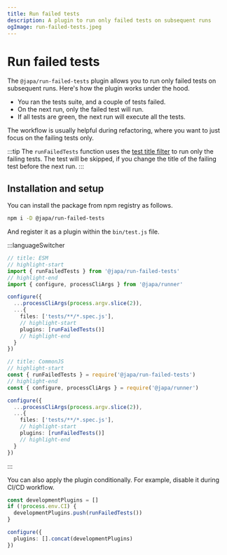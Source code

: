 ```yaml
---
title: Run failed tests
description: A plugin to run only failed tests on subsequent runs
ogImage: run-failed-tests.jpeg
---
```


# Run failed tests
The `@japa/run-failed-tests` plugin allows you to run only failed tests on subsequent runs. Here's how the plugin works under the hood.

- You ran the tests suite, and a couple of tests failed.
- On the next run, only the failed test will run.
- If all tests are green, the next run will execute all the tests.

The workflow is usually helpful during refactoring, where you want to just focus on the failing tests only.

:::tip
The `runFailedTests` function uses the [test title filter](../filtering-tests.md#filter-by-test-title) to run only the failing tests. The test will be skipped, if you change the title of the failing test before the next run.
:::


## Installation and setup
You can install the package from npm registry as follows.

```sh
npm i -D @japa/run-failed-tests
```

And register it as a plugin within the `bin/test.js` file.

:::languageSwitcher

```ts
// title: ESM
// highlight-start
import { runFailedTests } from '@japa/run-failed-tests'
// highlight-end
import { configure, processCliArgs } from '@japa/runner'

configure({
  ...processCliArgs(process.argv.slice(2)),
  ...{
    files: ['tests/**/*.spec.js'],
    // highlight-start
    plugins: [runFailedTests()]
    // highlight-end
  }
})
```

```ts
// title: CommonJS
// highlight-start
const { runFailedTests } = require('@japa/run-failed-tests')
// highlight-end
const { configure, processCliArgs } = require('@japa/runner')

configure({
  ...processCliArgs(process.argv.slice(2)),
  ...{
    files: ['tests/**/*.spec.js'],
    // highlight-start
    plugins: [runFailedTests()]
    // highlight-end
  }
})
```
:::

You can also apply the plugin conditionally. For example, disable it during CI/CD workflow.

```ts
const developmentPlugins = []
if (!process.env.CI) {
  developmentPlugins.push(runFailedTests())
}

configure({
  plugins: [].concat(developmentPlugins)
})
```
